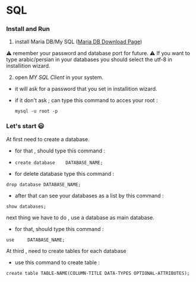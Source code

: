 # SQL

### Install and Run

1. install Maria DB/My SQL ([Maria DB Download Page](https://mariadb.org/download/?t=mariadb&p=mariadb&r=10.10.2&os=windows&cpu=x86_64&pkg=msi&m=aliyun))

:warning: remember your password and database port for future.
:warning: If you want to type arabic/persian in your databases you should select the utf-8 in installition wizard.

2. open _MY SQL Client_ in your system.

- it will ask for a password that you set in installition wizard.

- if it don't ask ; can type this command to acces your root :
  
  `mysql -u root -p`

### Let's start :smiley:

 At first need to create a database.

- for that , should type this command :

- `create database    DATABASE_NAME;`

- for delete database type this command :

`drop database DATABASE_NAME;`

- after that can see your databases as a list by this command :

`show databases;`

 next thing we have to do , use a database as main database.

- for that, should type this command :

`use     DATABASE_NAME; `

 At third , need to create tables for each database

- use this command to create table :

`create table TABLE-NAME(COLUMN-TITLE DATA-TYPES OPTIONAL-ATTRIBUTES);`
